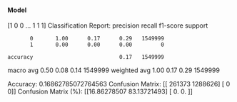 #### Model
[1 0 0 ... 1 1 1]
Classification Report:
              precision    recall  f1-score   support

           0       1.00      0.17      0.29   1549999
           1       0.00      0.00      0.00         0

    accuracy                           0.17   1549999
   macro avg       0.50      0.08      0.14   1549999
weighted avg       1.00      0.17      0.29   1549999

Accuracy: 0.16862785072764563
Confusion Matrix:
[[ 261373 1288626]
 [      0       0]]
Confusion Matrix (%):
[[16.86278507 83.13721493]
 [ 0.          0.        ]]
